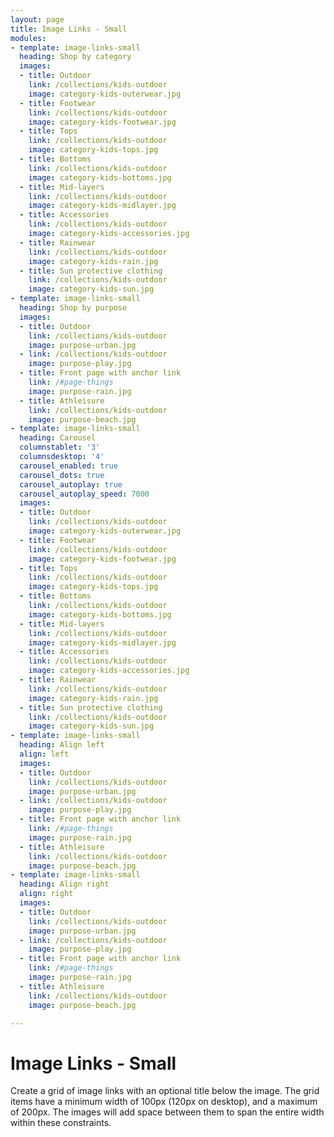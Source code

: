 ```yaml
---
layout: page
title: Image Links - Small
modules:
- template: image-links-small
  heading: Shop by category
  images:
  - title: Outdoor
    link: /collections/kids-outdoor
    image: category-kids-outerwear.jpg
  - title: Footwear
    link: /collections/kids-outdoor
    image: category-kids-footwear.jpg
  - title: Tops
    link: /collections/kids-outdoor
    image: category-kids-tops.jpg
  - title: Bottoms
    link: /collections/kids-outdoor
    image: category-kids-bottoms.jpg
  - title: Mid-layers
    link: /collections/kids-outdoor
    image: category-kids-midlayer.jpg
  - title: Accessories
    link: /collections/kids-outdoor
    image: category-kids-accessories.jpg
  - title: Rainwear
    link: /collections/kids-outdoor
    image: category-kids-rain.jpg
  - title: Sun protective clothing
    link: /collections/kids-outdoor
    image: category-kids-sun.jpg
- template: image-links-small
  heading: Shop by purpose
  images:
  - title: Outdoor
    link: /collections/kids-outdoor
    image: purpose-urban.jpg
  - link: /collections/kids-outdoor
    image: purpose-play.jpg
  - title: Front page with anchor link
    link: /#page-things
    image: purpose-rain.jpg
  - title: Athleisure
    link: /collections/kids-outdoor
    image: purpose-beach.jpg
- template: image-links-small
  heading: Carousel
  columnstablet: '3'
  columnsdesktop: '4'
  carousel_enabled: true
  carousel_dots: true
  carousel_autoplay: true
  carousel_autoplay_speed: 7000
  images:
  - title: Outdoor
    link: /collections/kids-outdoor
    image: category-kids-outerwear.jpg
  - title: Footwear
    link: /collections/kids-outdoor
    image: category-kids-footwear.jpg
  - title: Tops
    link: /collections/kids-outdoor
    image: category-kids-tops.jpg
  - title: Bottoms
    link: /collections/kids-outdoor
    image: category-kids-bottoms.jpg
  - title: Mid-layers
    link: /collections/kids-outdoor
    image: category-kids-midlayer.jpg
  - title: Accessories
    link: /collections/kids-outdoor
    image: category-kids-accessories.jpg
  - title: Rainwear
    link: /collections/kids-outdoor
    image: category-kids-rain.jpg
  - title: Sun protective clothing
    link: /collections/kids-outdoor
    image: category-kids-sun.jpg
- template: image-links-small
  heading: Align left
  align: left
  images:
  - title: Outdoor
    link: /collections/kids-outdoor
    image: purpose-urban.jpg
  - link: /collections/kids-outdoor
    image: purpose-play.jpg
  - title: Front page with anchor link
    link: /#page-things
    image: purpose-rain.jpg
  - title: Athleisure
    link: /collections/kids-outdoor
    image: purpose-beach.jpg
- template: image-links-small
  heading: Align right
  align: right
  images:
  - title: Outdoor
    link: /collections/kids-outdoor
    image: purpose-urban.jpg
  - link: /collections/kids-outdoor
    image: purpose-play.jpg
  - title: Front page with anchor link
    link: /#page-things
    image: purpose-rain.jpg
  - title: Athleisure
    link: /collections/kids-outdoor
    image: purpose-beach.jpg

---
```

# Image Links - Small

Create a grid of image links with an optional title below the image. The grid items have a minimum width of 100px (120px on desktop), and a maximum of 200px. The images will add space between them to span the entire width within these constraints.
